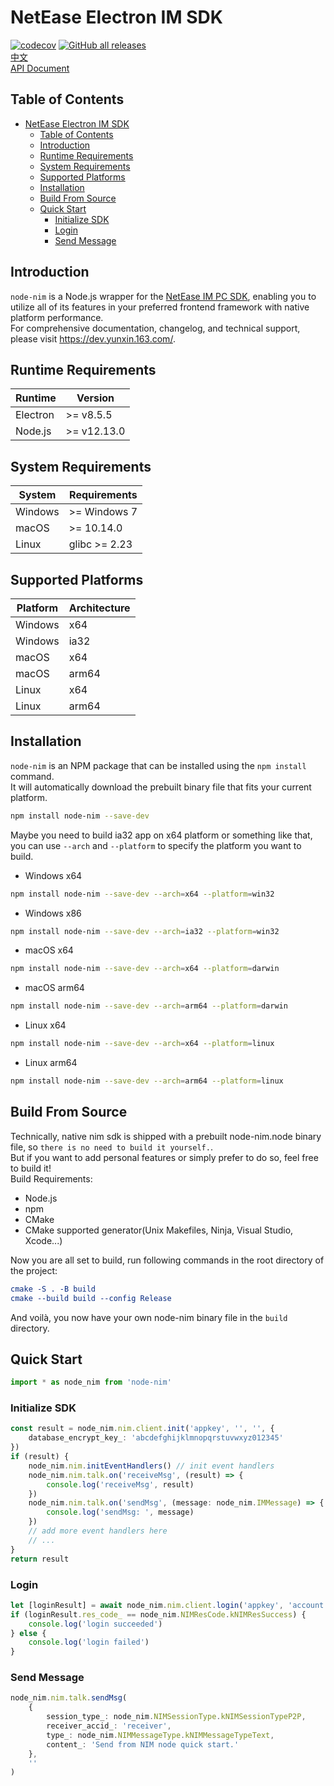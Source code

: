 # NetEase Electron IM SDK

[![codecov](https://codecov.io/gh/netease-im/node-nim/branch/master/graph/badge.svg?token=YUP8T7ZG6U)](https://codecov.io/gh/netease-im/node-nim) [![GitHub all releases](https://img.shields.io/github/downloads/netease-im/node-nim/total)](https://github.com/netease-im/node-nim/releases)  
[中文](README_CN.md)  
[API Document](https://github.com/netease-im/node-nim/wiki)

## Table of Contents

-   [NetEase Electron IM SDK](#netease-electron-im-sdk)
    -   [Table of Contents](#table-of-contents)
    -   [Introduction](#introduction)
    -   [Runtime Requirements](#runtime-requirements)
    -   [System Requirements](#system-requirements)
    -   [Supported Platforms](#supported-platforms)
    -   [Installation](#installation)
    -   [Build From Source](#build-from-source)
    -   [Quick Start](#quick-start)
        -   [Initialize SDK](#initialize-sdk)
        -   [Login](#login)
        -   [Send Message](#send-message)

## Introduction

`node-nim` is a Node.js wrapper for the [NetEase IM PC SDK](https://doc.yunxin.163.com/messaging/docs/home-page?platform=pc), enabling you to utilize all of its features in your preferred frontend framework with native platform performance.  
For comprehensive documentation, changelog, and technical support, please visit https://dev.yunxin.163.com/.

## Runtime Requirements

| Runtime  | Version     |
| -------- | ----------- |
| Electron | >= v8.5.5   |
| Node.js  | >= v12.13.0 |

## System Requirements

| System  | Requirements  |
| ------- | ------------- |
| Windows | >= Windows 7  |
| macOS   | >= 10.14.0    |
| Linux   | glibc >= 2.23 |

## Supported Platforms

| Platform | Architecture |
| -------- | ------------ |
| Windows  | x64          |
| Windows  | ia32         |
| macOS    | x64          |
| macOS    | arm64        |
| Linux    | x64          |
| Linux    | arm64        |

## Installation

`node-nim` is an NPM package that can be installed using the `npm install` command.  
It will automatically download the prebuilt binary file that fits your current platform.

```bash
npm install node-nim --save-dev
```

Maybe you need to build ia32 app on x64 platform or something like that, you can use `--arch` and `--platform` to specify the platform you want to build.

-   Windows x64

```bash
npm install node-nim --save-dev --arch=x64 --platform=win32
```

-   Windows x86

```bash
npm install node-nim --save-dev --arch=ia32 --platform=win32
```

-   macOS x64

```bash
npm install node-nim --save-dev --arch=x64 --platform=darwin
```

-   macOS arm64

```bash
npm install node-nim --save-dev --arch=arm64 --platform=darwin
```

-   Linux x64

```bash
npm install node-nim --save-dev --arch=x64 --platform=linux
```

-   Linux arm64

```bash
npm install node-nim --save-dev --arch=arm64 --platform=linux
```

## Build From Source

Technically, native nim sdk is shipped with a prebuilt node-nim.node binary file, so `there is no need to build it yourself.`.  
But if you want to add personal features or simply prefer to do so, feel free to build it!  
Build Requirements:

-   Node.js
-   npm
-   CMake
-   CMake supported generator(Unix Makefiles, Ninja, Visual Studio, Xcode...)

Now you are all set to build, run following commands in the root directory of the project:

```cmake
cmake -S . -B build
cmake --build build --config Release
```

And voilà, you now have your own node-nim binary file in the `build` directory.

## Quick Start

```ts
import * as node_nim from 'node-nim'
```

### Initialize SDK

```ts
const result = node_nim.nim.client.init('appkey', '', '', {
    database_encrypt_key_: 'abcdefghijklmnopqrstuvwxyz012345'
})
if (result) {
    node_nim.nim.initEventHandlers() // init event handlers
    node_nim.nim.talk.on('receiveMsg', (result) => {
        console.log('receiveMsg', result)
    })
    node_nim.nim.talk.on('sendMsg', (message: node_nim.IMMessage) => {
        console.log('sendMsg: ', message)
    })
    // add more event handlers here
    // ...
}
return result
```

### Login

```ts
let [loginResult] = await node_nim.nim.client.login('appkey', 'account', 'password', null, '')
if (loginResult.res_code_ == node_nim.NIMResCode.kNIMResSuccess) {
    console.log('login succeeded')
} else {
    console.log('login failed')
}
```

### Send Message

```ts
node_nim.nim.talk.sendMsg(
    {
        session_type_: node_nim.NIMSessionType.kNIMSessionTypeP2P,
        receiver_accid_: 'receiver',
        type_: node_nim.NIMMessageType.kNIMMessageTypeText,
        content_: 'Send from NIM node quick start.'
    },
    ''
)
```
